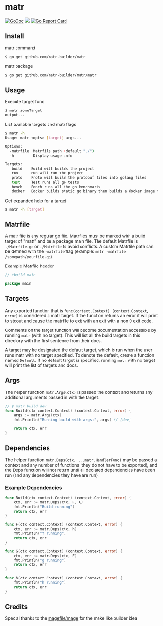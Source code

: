 # matr

[![GoDoc](https://godoc.org/github.com/matr-builder/matr?status.svg)](https://godoc.org/github.com/matr-builder/matr)
![](https://img.shields.io/badge/license-MIT-blue.svg)
[![Go Report Card](https://goreportcard.com/badge/github.com/matr-builder/matr)](https://goreportcard.com/report/github.com/matr-builder/matr)

## Install

matr command

```bash
$ go get github.com/matr-builder/matr
```

matr package

```bash
$ go get github.com/matr-builder/matr/matr
```

## Usage

Execute target func

```bash
$ matr someTarget
output...
```

List available targets and matr flags

```bash
$ matr -h
Usage: matr <opts> [target] args...

Options:
  -matrfile  Matrfile path (default "./")
  -h         Display usage info

Targets:
   build    Build will builds the project
   run      Run will run the project
   proto    Proto will build the protobuf files into golang files
   test     Test runs all go tests
   bench    Bench runs all the go benchmarks
   docker   Docker builds static go binary then builds a docker image for it
```

Get expanded help for a target

```bash
$ matr -h [target]
```

## Matrfile

A matr file is any regular go file. Matrfiles must be marked with a build target of "matr" 
and be a package main file. The default Matrfile is `./Matrfile.go` or `./Matrfile` to avoid 
conflicts. A custom Matrfile path can be defined with the `-matrfile` flag (example: `matr -matrfile /somepath/yourfile.go`)

Example Matrfile header

```go
// +build matr

package main
```

## Targets

Any exported function that is `func(context.Context) (context.Context, error)` is considered a
matr target. If the function returns an error it will print to stdout and cause the matrfile 
to exit with an exit with a non 0 exit code.

Comments on the target function will become documentation accessible by running
`matr` (with no target). This will list all the build targets in this directory with the first
sentence from their docs.

A target may be designated the default target, which is run when the user runs
matr with no target specified. To denote the default, create a function named `Default`. 
If no default target is specified, running `matr` with no target will print the list of targets 
and docs.

## Args

The helper function `matr.Args(ctx)` is passed the context and returns any additional arguments
passed in with the target.

```go
// $ matr build dev
func Build(ctx context.Context) (context.Context, error) {
    args := matr.Args(ctx)
    fmt.Println("Running build with args:", args) // [dev]

    return ctx, err
}
```

## Dependencies

The helper function `matr.Deps(ctx, ...matr.HandlerFunc)` may be passed a context and any number of
functions (they do not have to be exported), and the Deps function will not return until all 
declared dependencies have been run (and any dependencies they have are run).

### Example Dependencies

```go
func Build(ctx context.Context) (context.Context, error) {
    ctx, err := matr.Deps(ctx, F, G)
    fmt.Println("Build running")
    return ctx, err
}

func F(ctx context.Context) (context.Context, error) {
    ctx, err := matr.Deps(ctx, h)
    fmt.Println("f running")
    return ctx, err
}

func G(ctx context.Context) (context.Context, error) {
    ctx, err := matr.Deps(ctx, F)
    fmt.Println("g running")
    return ctx, err
}

func h(ctx context.Context) (context.Context, error) {
    fmt.Println("h running")
    return ctx, err
}
```

## Credits

Special thanks to the [magefile/mage](https://github.com/magefile/mage) for the make like builder idea

